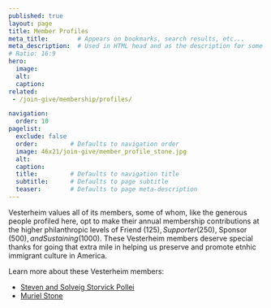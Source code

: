 ```yaml
---
published: true
layout: page
title: Member Profiles
meta_title:        # Appears on bookmarks, search results, etc...
meta_description:  # Used in HTML head and as the description for some search engines
# Ratio: 16:9 
hero:
  image:
  alt:
  caption:
related:
 - /join-give/membership/profiles/

navigation:
  order: 10
pagelist:
  exclude: false
  order:         # Defaults to navigation order  
  image: 46x21/join-give/member_profile_stone.jpg
  alt:
  caption:
  title:         # Defaults to navigation title
  subtitle:      # Defaults to page subtitle
  teaser:        # Defaults to page meta-description
---
```

Vesterheim values all of its members, some of whom, like the generous people profiled here, opt to make their annual membership contributions at the higher philanthropic levels of Friend ($125), Supporter ($250), Sponsor ($500), and Sustaining ($1000). These Vesterheim members deserve special thanks for going that extra mile in helping us preserve and promote etnhic immigrant culture in America.

Learn more about these Vesterheim members:

* [Steven and Solveig Storvick Pollei](/join-give/recognition/profiles/storvick-pollei--steven-and-solveig/)
* [Muriel Stone](/join-give/recognition/profiles/stone--muriel/)